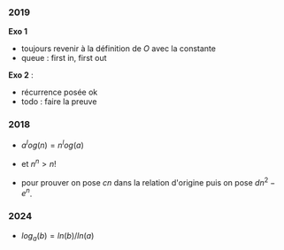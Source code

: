 
### 2019

**Exo 1**

- toujours revenir à la définition de $O$ avec la constante
- queue : first in, first out

**Exo 2** :
- récurrence posée ok
- todo : faire la preuve

### 2018

- $a^log(n) = n^log(a)$
- et $n^n > n!$

- pour prouver on pose $c n$ dans la relation d'origine puis on pose $d n^2 - e^n$.

### 2024

- $log_a (b) = ln(b) / ln(a)$

